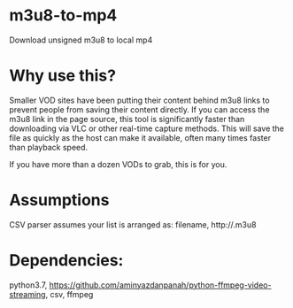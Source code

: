 # m3u8-to-mp4

Download unsigned m3u8 to local mp4

# Why use this? 

Smaller VOD sites have been putting their content behind m3u8 links to prevent people from saving their content directly. If you can access the m3u8 link in the page source, this tool is significantly faster than downloading via VLC or other real-time capture methods. This will save the file as quickly as the host can make it available, often many times faster than playback speed.

If you have more than a dozen VODs to grab, this is for you.

# Assumptions
CSV parser assumes your list is arranged as: filename, http://<linktoplace>.m3u8 


# Dependencies: 
python3.7,
https://github.com/aminyazdanpanah/python-ffmpeg-video-streaming,
csv,
ffmpeg
